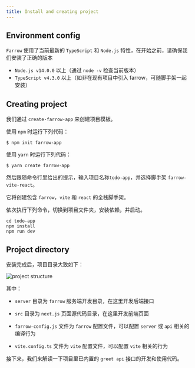 ```yaml
---
title: Install and creating project
---
```


## Environment config

`Farrow` 使用了当前最新的 `TypeScript` 和 `Node.js` 特性，在开始之前，请确保我们安装了正确的版本

- `Node.js v14.0.0` 以上（通过 `node -v` 检查当前版本）
- `TypeScript v4.3.0` 以上（如非在现有项目中引入 farrow，可随脚手架一起安装）

## Creating project

我们通过 `create-farrow-app` 来创建项目模板。

使用 `npm` 时运行下列代码：

```shell
$ npm init farrow-app
```

使用 `yarn` 时运行下列代码：

```shell
$ yarn create farrow-app
```

然后跟随命令行里给出的提示，输入项目名称`todo-app`，并选择脚手架 `farrow-vite-react`。

它将创建包含 `farrow`，`vite` 和 `react` 的全栈脚手架。

依次执行下列命令，切换到项目文件夹，安装依赖，并启动。

```
cd todo-app
npm install
npm run dev
```

## Project directory

安装完成后，项目目录大致如下：

![project structure](/img/project-structure.png)

其中：

- `server` 目录为 `farrow` 服务端开发目录，在这里开发后端接口

- `src` 目录为 `next.js` 页面源代码目录，在这里开发前端页面

- `farrow-config.js` 文件为 `farrow` 配置文件，可以配置 `server` 或 `api` 相关的编译行为

- `vite.config.ts` 文件为 `vite` 配置文件，可以配置 `vite` 相关的行为


接下来，我们来解读一下项目里已内置的 `greet api` 接口的开发和使用代码。